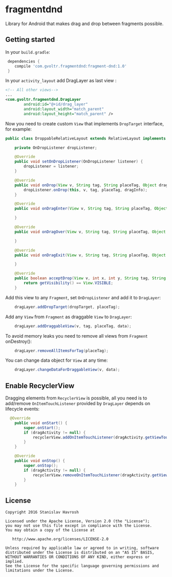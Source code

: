 # fragmentdnd

Library for Android that makes drag and drop between fragments possible. 

## Getting started

In your `build.gradle`:

```gradle
 dependencies {
    compile 'com.gvoltr.fragmentdnd:fragment-dnd:1.0'
 }
```

In your `activity_layout` add DragLayer as last view :
```xml
<!-- All other views-->
...
<com.gvoltr.fragmentdnd.DragLayer
        android:id="@+id/drag_layer"
        android:layout_width="match_parent"
        android:layout_height="match_parent" />
```

Now you need to create custom `View` that implements `DropTarget` interface, for example:

```java
public class DroppableRelativeLayout extends RelativeLayout implements DropTarget {

    private OnDropListener dropListener;

    @Override
    public void setOnDropListener(OnDropListener listener) {
        dropListener = listener;
    }

    @Override
    public void onDrop(View v, String tag, String placeTag, Object dragInfo) {
        dropListener.onDrop(this, v, tag, placeTag, dragInfo);
    }

    @Override
    public void onDragEnter(View v, String tag, String placeTag, Object dragInfo) {

    }

    @Override
    public void onDragOver(View v, String tag, String placeTag, Object dragInfo) {

    }

    @Override
    public void onDragExit(View v, String tag, String placeTag, Object dragInfo) {

    }

    @Override
    public boolean acceptDrop(View v, int x, int y, String tag, String placeTag, Object dragInfo) {
        return getVisibility() == View.VISIBLE;
    }
```

Add this view to any `Fragment`, set `OnDropListener` and add it to `DragLayer`:
```java
    dragLayer.addDropTarget(dropTarget, placeTag);
```

Add any `View` from `Fragment` as draggable `View` to `DragLayer`:
```java
    dragLayer.addDraggableView(v, tag, placeTag, data);
```

To avoid memory leaks you need to remove all views from `Fragment` onDestroy():
```java
    dragLayer.removeAllItemsForTag(placeTag);
```

You can change data object for `View` at any time:
```java
    dragLayer.changeDataForDraggableView(v, data);
```

## Enable RecyclerView 

Dragging elements from `RecyclerView` is possible, all you need is to add/remove `OnItemTouchListener` provided by `DragLayer` depends on lifecycle events:
```java
  @Override
    public void onStart() {
        super.onStart();
        if (dragActivity != null) {
            recyclerView.addOnItemTouchListener(dragActivity.getViewTouchListenerForRecyclerView());
        }
    }

    @Override
    public void onStop() {
        super.onStop();
        if (dragActivity != null) {
            recyclerView.removeOnItemTouchListener(dragActivity.getViewTouchListenerForRecyclerView());
        }
    }
```

License
-------

    Copyright 2016 Stanislav Havrosh

    Licensed under the Apache License, Version 2.0 (the "License");
    you may not use this file except in compliance with the License.
    You may obtain a copy of the License at

       http://www.apache.org/licenses/LICENSE-2.0

    Unless required by applicable law or agreed to in writing, software
    distributed under the License is distributed on an "AS IS" BASIS,
    WITHOUT WARRANTIES OR CONDITIONS OF ANY KIND, either express or implied.
    See the License for the specific language governing permissions and
    limitations under the License.
